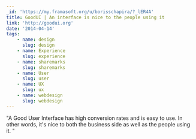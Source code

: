 ```yaml
---
_id: 'https://my.framasoft.org/u/borisschapira/?_lER4A'
title: GoodUI | An interface is nice to the people using it
link: 'http://goodui.org'
date: '2014-04-14'
tags:
    - name: design
      slug: design
    - name: Experience
      slug: experience
    - name: sharemarks
      slug: sharemarks
    - name: User
      slug: user
    - name: UX
      slug: ux
    - name: webdesign
      slug: webdesign
---
```


<div class="markdown"><p>&quot;A Good User Interface has high conversion rates and is easy to use. In other words, it's nice to both the business side as well as the people using it. &quot;
</p></div>
